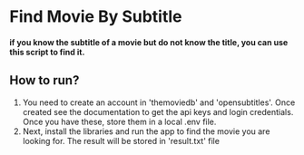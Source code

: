 # Find Movie By Subtitle

#### if you know the subtitle of a movie but do not know the title, you can use this script to find it.

## How to run?
1) You need to create an account in 'themoviedb' and 'opensubtitles'. Once created see the documentation to get the api keys and login credentials. Once you have these, store them in a local .env file. 
2) Next, install the libraries and run the app to find the movie you are looking for. The result will be stored in 'result.txt' file
